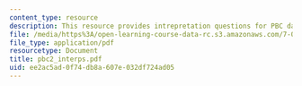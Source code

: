 ```yaml
---
content_type: resource
description: This resource provides intrepretation questions for PBC day 2.
file: /media/https%3A/open-learning-course-data-rc.s3.amazonaws.com/7-02-experimental-biology-communication-spring-2005/ee2ac5ad0f74db8a607e032df724ad05_pbc2_interps.pdf
file_type: application/pdf
resourcetype: Document
title: pbc2_interps.pdf
uid: ee2ac5ad-0f74-db8a-607e-032df724ad05
---
```

